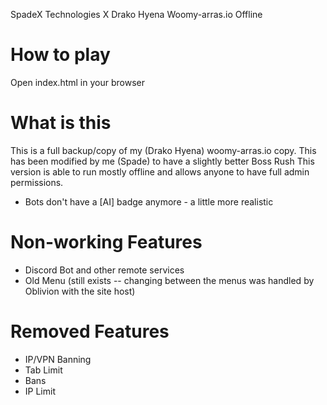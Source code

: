 SpadeX Technologies X Drako Hyena Woomy-arras.io Offline

# How to play
Open index.html in your browser

# What is this
This is a full backup/copy of my (Drako Hyena) woomy-arras.io copy.
This has been modified by me (Spade) to have a slightly better Boss Rush
This version is able to run mostly offline and allows anyone to have full admin permissions.
- Bots don't have a [AI] badge anymore - a little more realistic

# Non-working Features
- Discord Bot and other remote services
- Old Menu (still exists -- changing between the menus was handled by Oblivion with the site host)

# Removed Features
- IP/VPN Banning
- Tab Limit
- Bans
- IP Limit
